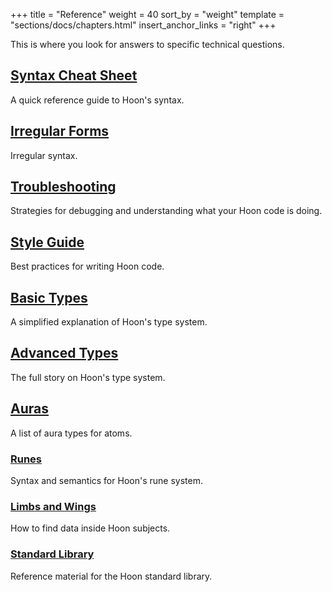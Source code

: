 +++
title = "Reference"
weight = 40
sort_by = "weight"
template = "sections/docs/chapters.html"
insert_anchor_links = "right"
+++

This is where you look for answers to specific technical questions.

## [Syntax Cheat Sheet](/docs/hoon/reference/cheat-sheet)

A quick reference guide to Hoon's syntax.

## [Irregular Forms](/docs/hoon/reference/irregular)

Irregular syntax.

## [Troubleshooting](/docs/hoon/reference/hoon-errors)

Strategies for debugging and understanding what your Hoon code is doing.

## [Style Guide](/docs/hoon/reference/style)

Best practices for writing Hoon code.

## [Basic Types](/docs/hoon/reference/basic)

A simplified explanation of Hoon's type system.

## [Advanced Types](/docs/hoon/reference/advanced)

The full story on Hoon's type system.

## [Auras](/docs/hoon/reference/auras)

A list of aura types for atoms.

### [Runes](/docs/hoon/reference/rune/_index)

Syntax and semantics for Hoon's rune system.

### [Limbs and Wings](/docs/hoon/reference/limbs/_index)

How to find data inside Hoon subjects.

### [Standard Library](/docs/hoon/reference/stdlib/_index)

Reference material for the Hoon standard library.


